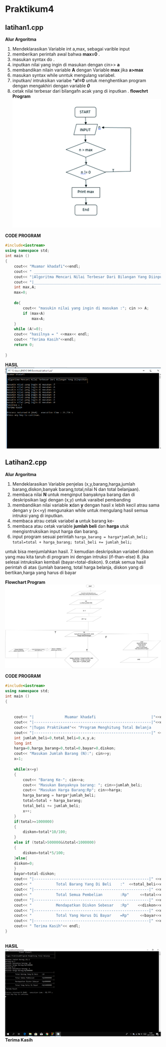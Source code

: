 # Praktikum4

## latihan1.cpp 

**Alur Argoritma**
1. Mendeklarasikan Variable int a,max, sebagai varible input
2. memberikan perintah awal bahwa **max=0** .
3. masukan syntax do .
4. inputkan nilai yang ingin di masukan dengan cin>> **a**
5. membandikan nilain variable **A** dengan Variable **max** jika **a>max** 
6. masukan syntax while unntuk mengulang variabel.
7. inputkan/ intruksikan variabe ***a!=0** untuk menghentikan program dengan mengakhiri dengan variable ***0***
8. cetak nilai terbesar dari bilangafn acak yang di inputkan .
**flowchrt Program**
![fl1](https://raw.githubusercontent.com/muamarkhadafi/praktikum4/master/flow1.jpg)

**CODE PROGRAM**
```c++
#include<iostream>
using namespace std;
int main ()
{
    cout<< "Muamar khadafi"<<endl;
    cout<< " ______________________________________________________________"<<endl;
    cout<< "|Algoritma Mencari Nilai Terbesar Dari Bilangan Yang Diinputkan|"<<endl;
    cout<< "|______________________________________________________________|"<<endl;
    int max,A;
    max=0;

    do{
        cout<< "masukin nilai yang ingin di masukan :"; cin >> A;
        if (max<A)
            max=A;
    }
    while (A!=0);
    cout<< "hasilnya = " <<max<< endl;
    cout<< "Terima Kasih"<<endl;
    return 0;

}

```
**HASIL**
![hasil1](https://raw.githubusercontent.com/muamarkhadafi/praktikum4/master/ss1.png)

## Latihan2.cpp 

**Alur Argoritma**
1. Mendeklarasikan Variable penjelas (x,y,barang,harga,jumlah barang,diskon,banyak barang,total,nilai N dan total belanjaan).
2. membaca nilai **N** untuk menginput banyaknya barang dan di deskripsikan lagi dengan (x,y) untuk varaibel pembanding
3. membandikan nilai variable **x**dan **y** dengan hasil x lebih kecil atrau sama dengan y (x<=y) mengunakan while untuk mengulang hasil semua intruksi yang di inputkan.
4. membaca atrau cetak variabel **a** untuk barang ke-
5. membaca atau cetak variable **jumlah beli** dan **harga** utuk mengisntruksikan input harga dan barang.
6. input program sesuai perintah 
        ```harga_barang = harga*jumlah_beli;
           total=total + harga_barang;
           total_beli += jumlah_beli;``` 

untuk bisa menjumlahkan hasil.
7. kemudian deskripsikan variabel diskon yang mau kita taruh di program ini dengan intruksi (if-than-else)
8. jika selesai intruksikan kembali (bayar=total-diskon).
9.cetak semua hasil perintah di atas (jumlah baraeng, total harga belanja, diskon yang di bertikan,harga yang harus di bayar 

**Flowchart Program**
![fl3](https://raw.githubusercontent.com/muamarkhadafi/praktikum4/master/flow2.jpg)

**CODE PROGRAM**
```c++
#include<iostream>
using namespace std;
int main ()
{


    cout<< "|              Muamar khadafi                         |"<<endl;
    cout<< "|-----------------------------------------------------|"<<endl;
    cout<< "|Tugas Praktikum4"<< "Program Menghitung Total Belanja     |"<< endl;
    cout<< "|-----------------------------------------------------|" <<endl;
    int jumlah_beli=0,total_beli=0,x,y,a;
    long int
    harga=0,harga_barang=0,total=0,bayar=0,diskon;
    cout<< "Masukan Jumlah Barang (N):"; cin>>y;
    x=1;

    while(x<=y)
    {
        cout<< "Barang Ke-"; cin>>a;
        cout<< "Masukan Banyaknya barang: "; cin>>jumlah_beli;
        cout<< "Masukan Harga Barang:Rp"; cin>>harga;
        harga_barang = harga*jumlah_beli;
        total=total + harga_barang;
        total_beli += jumlah_beli;
        x++;
    }
    if(total>=1000000)
    {
        diskon=total*10/100;
    }
    else if (total>500000&&total<1000000)
    {
        diskon=total*5/100;
    }else{
    diskon=0;
    }
    bayar=total-diskon;
    cout<< "|----------------------------------------------------|" <<endl;
    cout<< "           Total Barang Yang Di Beli    :"  <<total_beli<<endl;
    cout<< "|----------------------------------------------------|" <<endl;
    cout<< "           Total Semua Pembelian        :Rp"     <<total<<endl;
    cout<< "|----------------------------------------------------|" <<endl;
    cout<< "           Mendapatkan Diskon Sebesar   :Rp"    <<diskon<<endl;
    cout<< "|----------------------------------------------------|" <<endl;
    cout<< "           Total Yang Harus Di Bayar    =Rp"     <<bayar<<endl;
    cout<< "|----------------------------------------------------|" <<endl;
    cout<< " Terima Kasih"<< endl;
}



```

**HASIL**
![hasil3](https://raw.githubusercontent.com/muamarkhadafi/praktikum4/master/ss2.png)
**Terima Kasih**
